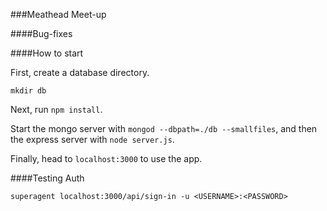 ###Meathead Meet-up

####Bug-fixes

####How to start

First, create a database directory.

`mkdir db`

Next, run `npm install`.

Start the mongo server with `mongod --dbpath=./db --smallfiles`, and then the express server with `node server.js`.

Finally, head to `localhost:3000` to use the app.

####Testing Auth

`superagent localhost:3000/api/sign-in -u <USERNAME>:<PASSWORD>`
